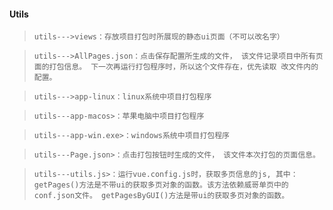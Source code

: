 #### Utils
>`
utils--->views：存放项目打包时所展现的静态ui页面（不可以改名字）
`

>`
utils--->AllPages.json：点击保存配置所生成的文件，
该文件记录项目中所有页面的打包信息。
下一次再运行打包程序时，所以这个文件存在，优先读取
改文件内的配置。
`

>`
utils--->app-linux：linux系统中项目打包程序
`

>`
utils---app-macos>：苹果电脑中项目打包程序
`

>`
utils---app-win.exe>：windows系统中项目打包程序
`

>`
utils---Page.json>：点击打包按钮时生成的文件，
该文件本次打包的页面信息。
`

>`
utils---utils.js>：运行vue.config.js时，获取多页信息的js,
其中：
getPages()方法是不带ui的获取多页对象的函数。该方法依赖威哥单页中的conf.json文件。
getPagesByGUI()方法是带ui的获取多页对象的函数。
`

